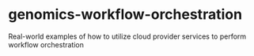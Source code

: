 # genomics-workflow-orchestration

Real-world examples of how to utilize cloud provider services to perform workflow orchestration
